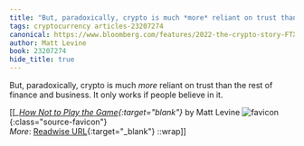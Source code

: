 ```yaml
---
title: "But, paradoxically, crypto is much *more* reliant on trust than ..."
tags: cryptocurrency articles-23207274
canonical: https://www.bloomberg.com/features/2022-the-crypto-story-FTX-collapse-matt-levine/
author: Matt Levine
book: 23207274
hide_title: true
---
```


But, paradoxically, crypto is much *more* reliant on trust than the rest of finance and business. It only works if people believe in it.


[[<cite>_[How Not to Play the Game](https://www.bloomberg.com/features/2022-the-crypto-story-FTX-collapse-matt-levine/){:target="_blank"}_</cite> by Matt Levine ![favicon](https://s2.googleusercontent.com/s2/favicons?domain=www.bloomberg.com){:class="source-favicon"}<br>
_More_: [Readwise URL](https://readwise.io/open/454989798){:target="_blank"}
::wrap]]